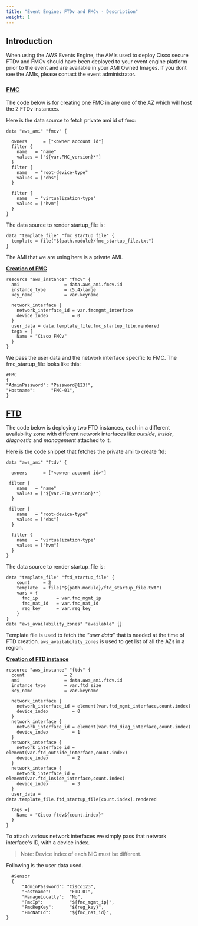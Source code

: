 ```yaml
---
title: "Event Engine: FTDv and FMCv - Description"
weight: 1
---
```


## **Introduction**

 When using the AWS Events Engine, the AMIs used to deploy Cisco secure FTDv and FMCv should have been deployed to your event engine platform prior to the event and are available in your AMI Owned Images. If you dont see the AMIs, please contact the event administrator.

### <ins>**FMC**</ins>
The code below is for creating one FMC in any one of the AZ which will host the 2 FTDv instances. 

Here is the data source to fetch private ami id of fmc:  

```
data "aws_ami" "fmcv" {

  owners      = ["<owner account id"]
  filter {
    name   = "name"
    values = ["${var.FMC_version}*"]
  }
  filter {
    name   = "root-device-type"
    values = ["ebs"]
  }

  filter {
    name   = "virtualization-type"
    values = ["hvm"]
  }
}
```
The data source to render startup_file is: 

```
data "template_file" "fmc_startup_file" {
  template = file("${path.module}/fmc_startup_file.txt")
}
```

The AMI that we are using here is a private AMI.

<ins>**Creation of FMC**</ins>
```
resource "aws_instance" "fmcv" {
  ami                 = data.aws_ami.fmcv.id
  instance_type       = c5.4xlarge
  key_name            = var.keyname
    
  network_interface {
    network_interface_id = var.fmcmgmt_interface
    device_index         = 0
  }
  user_data = data.template_file.fmc_startup_file.rendered
  tags = {
    Name = "Cisco FMCv"
  }
}
```
We pass the user data and the network interface specific to FMC. The fmc_startup_file looks like this:
```
#FMC
{
"AdminPassword": "Password@123!",
"Hostname":      "FMC-01",
}
``` 
 
## <ins>**FTD</ins>**

The code below is deploying two FTD instances, each in a different availability zone with different network interfaces like *outside*, *inside*, *diagnostic* and *management* attached to it.

Here is the code snippet that fetches the private ami to create ftd:  

```
data "aws_ami" "ftdv" {

  owners      = ["<owner account id>"]

 filter {
    name   = "name"
    values = ["${var.FTD_version}*"]
  }

 filter {
    name   = "root-device-type"
    values = ["ebs"]
  }

  filter {
    name   = "virtualization-type"
    values = ["hvm"]
  }
}
```

The data source to render startup_file is:   
```
data "template_file" "ftd_startup_file" {
    count     = 2
    template  = file("${path.module}/ftd_startup_file.txt")
    vars = {
      fmc_ip       = var.fmc_mgmt_ip
      fmc_nat_id   = var.fmc_nat_id
      reg_key      = var.reg_key
    }
}
data "aws_availability_zones" "available" {}
```
Template file is used to fetch the *"user data"* that is needed at the time of FTD creation. ```aws_availability_zones``` is used to get list of all the AZs in a region.  



**<ins>Creation of FTD instance </ins>** 

```
resource "aws_instance" "ftdv" {
  count               = 2
  ami                 = data.aws_ami.ftdv.id
  instance_type       = var.ftd_size
  key_name            = var.keyname

  network_interface {
    network_interface_id = element(var.ftd_mgmt_interface,count.index)
    device_index         = 0
  }
  network_interface {
    network_interface_id = element(var.ftd_diag_interface,count.index)
    device_index         = 1
  }
  network_interface {
    network_interface_id = element(var.ftd_outside_interface,count.index)
    device_index         = 2
  }
  network_interface {
    network_interface_id = element(var.ftd_inside_interface,count.index)
    device_index         = 3
  }
  user_data = data.template_file.ftd_startup_file[count.index].rendered

  tags ={
    Name = "Cisco ftdv${count.index}"
  }
}
```  
To attach various network interfaces we simply pass that network interface's ID, with a device index. 
>Note: Device index of each NIC must be different.

Following is the user data used.
```
  #Sensor
  {
      "AdminPassword": "Cisco123",
      "Hostname":       "FTD-01",
      "ManageLocally":  "No",
      "FmcIp":          "${fmc_mgmt_ip}",
      "FmcRegKey":      "${reg_key}",
      "FmcNatId":       "${fmc_nat_id}",
}
```

